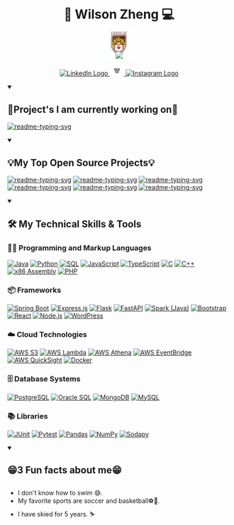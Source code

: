 <div align="center">
  <h1 style="margin-bottom: -10px;">🎿 Wilson Zheng 💻</h1>
</div>

<p align="center" style="margin-bottom: -15px;">
  <!-- Typing SVG by DenverCoder1 - https://github.com/DenverCoder1/readme-typing-svg -->
  <a href="https://github.com/wjz224">
    <img src="https://readme-typing-svg.demolab.com/?lines=👋😁%20I%20am%20a%20full%20stack%20web%20and%20app%20developer;Always%20excited%20to%20learn%20new%20things%20😎&font=Fira%20Code&center=true&width=600&height=45&color=007acc&vCenter=true&pause=1000&size=22" />
  </a>
</p>

<p align="center" style="margin-top: -25px; margin-bottom: -15px;">
  <img src="https://raw.githubusercontent.com/wjz224/wjz224/main/LehighLogo.jpg" alt="Lehigh Logo" height="80">
</p>

<p align="center" style="margin-top: -25px;">
  <a href="https://github.com/wjz224">
    <img src="https://readme-typing-svg.demolab.com/?lines=Lehigh%20Graduate%20-%20B.S.%20in%20Computer%20Science&font=Fira%20Code&center=true&width=800&height=45&color=007acc&vCenter=true&pause=1000&size=22" />
  </a>
</p>

<p align="center">
  <a href="https://www.linkedin.com/in/wilson-zheng24/">
    <img src="https://imgur.com/gallery/linkedin-logo-colored-OQUXwNp" width="32px" alt="LinkedIn Logo">
  </a>
  <a href="https://wjz224.github.io/">
    <img src="WLogo.jpg" width="32px" alt="Personal Website">
  </a>
  <a href="https://www.instagram.com/wilson.zheng4/">
    <img src="https://imgur.com/gallery/instagram-logo-64x56-bqhcvZy" width="32px" alt="Instagram Logo">
  </a>
</p>


<details open>
  <summary><h2>🤔Project's I am currently working on🔭</h2></summary>
  <p align = "left">
    <a href="https://github.com/wjz224/Budgetly"><img width="278" src="https://denvercoder1-github-readme-stats.vercel.app/api/pin/?username=wjz224&repo=Budgetly&theme=react&bg_color=1F222E&title_color=F85D7F&hide_border=true&icon_color=F8D866&show_icons=false&langs_count=4" alt="readme-typing-svg"></a>
  </p>
  </details>
<details open> 
  <summary><h2>💡My Top Open Source Projects💡</h2></summary>
<p align = "left">
    <a href="https://github.com/wjz224/Lutron-Capstone-Project"><img width="278" src="https://denvercoder1-github-readme-stats.vercel.app/api/pin/?username=wjz224&repo=Lutron-Capstone-Project&theme=react&bg_color=1F222E&title_color=F85D7F&hide_border=true&icon_color=F8D866&show_icons=false&langs_count=4" alt="readme-typing-svg"></a>
    <a href="https://github.com/wjz224/FindCamps"><img width="278" src="https://denvercoder1-github-readme-stats.vercel.app/api/pin/?username=wjz224&repo=FindCamps&theme=react&bg_color=1F222E&title_color=F85D7F&hide_border=true&icon_color=F8D866&langs_count=4&show_icons=false" alt="readme-typing-svg"></a>
   <a href="https://github.com/wjz224/BuzzMedia"><img width="278" src="https://denvercoder1-github-readme-stats.vercel.app/api/pin/?username=wjz224&repo=BuzzMedia&theme=react&bg_color=1F222E&title_color=F85D7F&hide_border=true&icon_color=F8D866&show_icons=false" alt="readme-typing-svg"></a>
  <a href="https://github.com/wjz224/Health-Map"><img width="278" src="https://denvercoder1-github-readme-stats.vercel.app/api/pin/?username=wjz224&repo=Health-Map&theme=react&bg_color=1F222E&title_color=F85D7F&hide_border=true&icon_color=F8D866&show_icons=false&langs_count=4" alt="readme-typing-svg"></a>
<a href="https://github.com/wjz224/Scramble-Scrolls"><img width="278" src="https://denvercoder1-github-readme-stats.vercel.app/api/pin/?username=wjz224&repo=Scramble-Scrolls&theme=react&bg_color=1F222E&title_color=F85D7F&hide_border=true&icon_color=F8D866&show_icons=false" alt="readme-typing-svg"></a>
   <a href="https://github.com/wjz224/Scheme-Interpreter"><img width="278" src="https://denvercoder1-github-readme-stats.vercel.app/api/pin/?username=wjz224&repo=Scheme-Interpreter&theme=react&bg_color=1F222E&title_color=F85D7F&hide_border=true&icon_color=F8D866&show_icons=false" alt="readme-typing-svg"></a>
</p>
  </details>
  <details open> 
  <summary><h2>🛠️ My Technical Skills & Tools</h2></summary>
    
  <h3>👨‍💻 Programming and Markup Languages</h3>
<p>
    <a href="#"><img alt="Java" src="https://custom-icon-badges.demolab.com/badge/Java-007396.svg?logo=java&logoColor=white"></a>
    <a href="#"><img alt="Python" src="https://img.shields.io/badge/Python-14354C.svg?logo=python&logoColor=white"></a>
    <a href="#"><img alt="SQL" src="https://custom-icon-badges.demolab.com/badge/SQL-025E8C.svg?logo=database&logoColor=white"></a>
    <a href="#"><img alt="JavaScript" src="https://img.shields.io/badge/JavaScript-F7DF1E.svg?logo=javascript&logoColor=black"></a>
    <a href="#"><img alt="TypeScript" src="https://img.shields.io/badge/TypeScript-007ACC.svg?logo=typescript&logoColor=white"></a>
    <a href="#"><img alt="C" src="https://custom-icon-badges.demolab.com/badge/C-03599C.svg?logo=c-in-hexagon&logoColor=white"></a>
    <a href="#"><img alt="C++" src="https://custom-icon-badges.demolab.com/badge/C++-9C033A.svg?logo=cpp2&logoColor=white"></a>
    <a href="#"><img alt="x86 Assembly" src="https://custom-icon-badges.demolab.com/badge/Assembly-525252.svg?logo=asm-hex&logoColor=white"></a>
    <a href="#"><img alt="PHP" src="https://img.shields.io/badge/PHP-777BB4.svg?logo=php&logoColor=white"></a>
</p>
<h3>📦 Frameworks</h3>
<p>
    <a href="#"><img alt="Spring Boot" src="https://img.shields.io/badge/Spring%20Boot-6DB33F.svg?logo=spring-boot&logoColor=white"></a>
    <a href="#"><img alt="Express.js" src="https://img.shields.io/badge/Express.js-404d59.svg?logo=express&logoColor=white"></a>
    <a href="#"><img alt="Flask" src="https://img.shields.io/badge/Flask-000000.svg?logo=flask&logoColor=white"></a>
    <a href="#"><img alt="FastAPI" src="https://img.shields.io/badge/FastAPI-009688.svg?logo=fastapi&logoColor=white"></a>
    <a href="#"><img alt="Spark (Java)" src="https://img.shields.io/badge/Spark-FFAC45.svg?logo=java&logoColor=white"></a>
    <a href="#"><img alt="Bootstrap" src="https://img.shields.io/badge/Bootstrap-7952B3.svg?logo=bootstrap&logoColor=white"></a>
    <a href="#"><img alt="React" src="https://img.shields.io/badge/React-20232a.svg?logo=react&logoColor=%2361DAFB"></a>
    <a href="#"><img alt="Node.js" src="https://img.shields.io/badge/Node.js-43853D.svg?logo=node.js&logoColor=white"></a>
    <a href="#"><img alt="WordPress" src="https://img.shields.io/badge/WordPress-21759B?logo=wordpress&logoColor=white"></a>
</p>
<h3>☁️ Cloud Technologies</h3>
<p>
    <a href="#"><img alt="AWS S3" src="https://img.shields.io/badge/AWS%20S3-569A31.svg?logo=amazon-aws&logoColor=white"></a>
    <a href="#"><img alt="AWS Lambda" src="https://img.shields.io/badge/AWS%20Lambda-FF9900.svg?logo=amazon-aws&logoColor=white"></a>
    <a href="#"><img alt="AWS Athena" src="https://img.shields.io/badge/AWS%20Athena-232F3E.svg?logo=amazon-aws&logoColor=white"></a>
    <a href="#"><img alt="AWS EventBridge" src="https://img.shields.io/badge/AWS%20EventBridge-FF4F8B.svg?logo=amazon-aws&logoColor=white"></a>
    <a href="#"><img alt="AWS QuickSight" src="https://img.shields.io/badge/AWS%20QuickSight-232F3E.svg?logo=amazon-aws&logoColor=white"></a>
    <a href="#"><img alt="Docker" src="https://img.shields.io/badge/Docker-2496ED.svg?logo=docker&logoColor=white"></a>
</p>
<h3>🗄️ Database Systems</h3>
<p>
    <a href="#"><img alt="PostgreSQL" src="https://img.shields.io/badge/PostgreSQL-336791.svg?logo=postgresql&logoColor=white"></a>
    <a href="#"><img alt="Oracle SQL" src="https://img.shields.io/badge/Oracle%20SQL-F80000.svg?logo=oracle&logoColor=white"></a>
    <a href="#"><img alt="MongoDB" src="https://img.shields.io/badge/MongoDB-47A248.svg?logo=mongodb&logoColor=white"></a>
    <a href="#"><img alt="MySQL" src="https://img.shields.io/badge/MySQL-4479A1.svg?logo=mysql&logoColor=white"></a>
</p>
<h3>📚 Libraries</h3>
<p>
    <a href="#"><img alt="JUnit" src="https://custom-icon-badges.demolab.com/badge/JUnit-25A162.svg?logo=check-circle&logoColor=white"></a>
    <a href="#"><img alt="Pytest" src="https://img.shields.io/badge/Pytest-0A9EDC.svg?logo=pytest&logoColor=white"></a>
    <a href="#"><img alt="Pandas" src="https://img.shields.io/badge/Pandas-150458.svg?logo=pandas&logoColor=white"></a>
    <a href="#"><img alt="NumPy" src="https://img.shields.io/badge/NumPy-013243.svg?logo=numpy&logoColor=white"></a>
    <a href="#"><img alt="Sodapy" src="https://img.shields.io/badge/Sodapy-FF6600.svg?logo=python&logoColor=white"></a>
</p>
</details>
<details open> 
<summary><h2>😁3 Fun facts about me😁<h2></summary>
  <ul>
    <li>I don't know how to swim 😅.</li>
    <li>My favorite sports are soccer and basketball⚽🏀.</li>
    <li>I have skied for 5 years. ⛷️</li>
  </ul>
</details>
